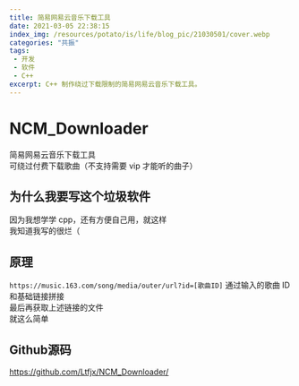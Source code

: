 ```yaml
---
title: 简易网易云音乐下载工具
date: 2021-03-05 22:38:15
index_img: /resources/potato/is/life/blog_pic/21030501/cover.webp
categories: "共振"
tags:
 - 开发
 - 软件
 - C++
excerpt: C++ 制作绕过下载限制的简易网易云音乐下载工具。
---
```

# NCM_Downloader
简易网易云音乐下载工具  
可绕过付费下载歌曲（不支持需要 vip 才能听的曲子）  

## 为什么我要写这个垃圾软件
因为我想学学 cpp，还有方便自己用，就这样  
我知道我写的很烂（

## 原理
`https://music.163.com/song/media/outer/url?id=[歌曲ID]`
通过输入的歌曲 ID 和基础链接拼接  
最后再获取上述链接的文件  
就这么简单  

## Github源码
https://github.com/Ltfjx/NCM_Downloader/